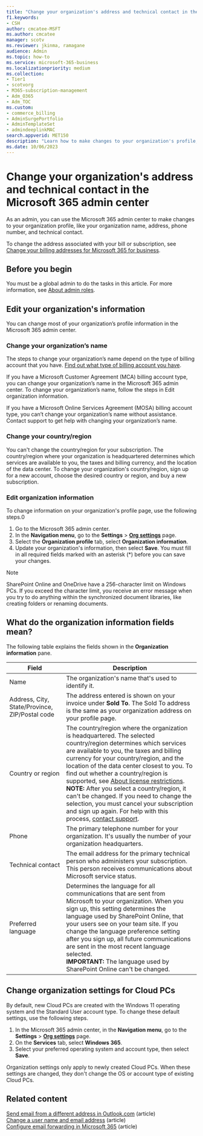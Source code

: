 ```yaml
---
title: "Change your organization's address and technical contact in the Microsoft 365 admin center"
f1.keywords:
- CSH
author: cmcatee-MSFT
ms.author: cmcatee
manager: scotv
ms.reviewer: jkinma, ramagane
audience: Admin
ms.topic: how-to
ms.service: microsoft-365-business
ms.localizationpriority: medium
ms.collection:
- Tier1
- scotvorg 
- M365-subscription-management 
- Adm_O365
- Adm_TOC
ms.custom: 
- commerce_billing
- AdminSurgePortfolio
- AdminTemplateSet
- admindeeplinkMAC
search.appverid: MET150
description: "Learn how to make changes to your organization's profile, including the organization name, address, phone number, and technical contact."
ms.date: 10/06/2023
---
```


# Change your organization's address and technical contact in the Microsoft 365 admin center
  
As an admin, you can use the Microsoft 365 admin center to make changes to your organization profile, like your organization name, address, phone number, and technical contact.
  
To change the address associated with your bill or subscription, see [Change your billing addresses for Microsoft 365 for business](../../commerce/billing-and-payments/change-your-billing-addresses.md).

## Before you begin

You must be a global admin to do the tasks in this article. For more information, see [About admin roles](../add-users/about-admin-roles.md).

## Edit your organization's information

You can change most of your organization’s profile information in the Microsoft 365 admin center.

### Change your organization’s name

The steps to change your organization’s name depend on the type of billing account that you have. [Find out what type of billing account you have](../../commerce/manage-billing-accounts.md#view-my-billing-accounts).

If you have a Microsoft Customer Agreement (MCA) billing account type, you can change your organization’s name in the Microsoft 365 admin center. To change your organization’s name, follow the steps in Edit organization information.

If you have a Microsoft Online Services Agreement (MOSA) billing account type, you can’t change your organization’s name without assistance. Contact support to get help with changing your organization’s name.

### Change your country/region

You can't change the country/region for your subscription. The country/region where your organization is headquartered determines which services are available to you, the taxes and billing currency, and the location of the data center. To change your organization's country/region, sign up for a new account, choose the desired country or region, and buy a new subscription.

### Edit organization information

To change information on your organization's profile page, use the following steps.0
  
1. Go to the Microsoft 365 admin center.
2. In the **Navigation menu**, go to the **Settings** \> <a href="https://go.microsoft.com/fwlink/p/?linkid=2053743" target="_blank">**Org settings**</a> page.
3. Select the **Organization profile** tab, select **Organization information**.
4. Update your organization's information, then select **Save**. You must fill in all required fields marked with an asterisk (*) before you can save your changes.

> [!NOTE]
> SharePoint Online and OneDrive have a 256-character limit on Windows PCs. If you exceed the character limit, you receive an error message when you try to do anything within the synchronized document libraries, like creating folders or renaming documents.

## What do the organization information fields mean?

The following table explains the fields shown in the **Organization information** pane.

|**Field**  |**Description**  |
|---------|---------|
|Name  <br/>   | The organization's name that's used to identify it.  |
|Address, City, State/Province, ZIP/Postal code  <br/>     | The address entered is shown on your invoice under **Sold To**. The Sold To address is the same as your organization address on your profile page. <br/>        |
|Country or region  <br/>    | The country/region where the organization is headquartered. The selected country/region determines which services are available to you, the taxes and billing currency for your country/region, and the location of the data center closest to you. To find out whether a country/region is supported, see [About license restrictions](https://www.microsoft.com/microsoft-365/business/microsoft-office-license-restrictions).<br/>**NOTE:** After you select a country/region, it can't be changed. If you need to change the selection, you must cancel your subscription and sign up again. For help with this process, [contact support](../get-help-support.md).        |
|Phone  <br/>     | The primary telephone number for your organization. It's usually the number of your organization headquarters.  <br/>        |
|Technical contact  <br/> | The email address for the primary technical person who administers your subscription. This person receives communications about Microsoft service status.  <br/> |
|Preferred language  <br/> | Determines the language for all communications that are sent from Microsoft to your organization. When you sign up, this setting determines the language used by SharePoint Online, that your users see on your team site. If you change the language preference setting after you sign up, all future communications are sent in the most recent language selected.  <br/> **IMPORTANT:** The language used by SharePoint Online can't be changed.           |

## Change organization settings for Cloud PCs

By default, new Cloud PCs are created with the Windows 11 operating system and the Standard User account type. To change these default settings, use the following steps.

1. In the Microsoft 365 admin center, in the **Navigation menu**, go to the **Settings** \> <a href="https://go.microsoft.com/fwlink/p/?linkid=2053743" target="_blank">**Org settings**</a> page.
2. On the **Services** tab, select **Windows 365**.
3. Select your preferred operating system and account type, then select **Save**.

Organization settings only apply to newly created Cloud PCs. When these settings are changed, they don't change the OS or account type of existing Cloud PCs.

## Related content

[Send email from a different address in Outlook.com](https://support.microsoft.com/office/ccba89cb-141c-4a36-8c56-6d16a8556d2e) (article)\
[Change a user name and email address](../add-users/change-a-user-name-and-email-address.md) (article)\
[Configure email forwarding in Microsoft 365](../email/configure-email-forwarding.md) (article)
